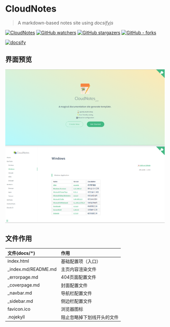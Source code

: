 # CloudNotes

> A markdown-based notes site using _docsifyjs_

[![CloudNotes](https://img.shields.io/github/package-json/v/yequanrui/CloudNotes)](https://github.com/yequanrui/CloudNotes "Go to homepage")
[![GitHub watchers](https://img.shields.io/github/watchers/yequanrui/CloudNotes?style=social)](https://github.com/yequanrui/CloudNotes/watchers)
[![GitHub stargazers](https://img.shields.io/github/stars/yequanrui/CloudNotes?style=social)](https://github.com/yequanrui/CloudNotes/stargazers)
[![GitHub - forks](https://img.shields.io/github/forks/yequanrui/CloudNotes?style=social)](https://github.com/yequanrui/CloudNotes/network/members)

[![docsify](https://img.shields.io/github/package-json/dependency-version/yequanrui/CloudNotes/docsify)](https://docsify.js.org/ "Go to Docsify homepage")

## 界面预览

[![Coverpage screenshot](sample_1.png)](https://yequanrui.github.io/CloudNotes/ "Coverpage screenshot")
[![Homepage screenshot](sample_2.png)](https://yequanrui.github.io/CloudNotes/ "Homepage screenshot")

## 文件作用

| 文件(docs/*)        | 作用                       |
| :------------------ | :------------------------- |
| index.html          | 基础配置项（入口）         |
| _index.md/README.md | 主页内容渲染文件           |
| _errorpage.md       | 404页面配置文件            |
| _coverpage.md       | 封面配置文件               |
| _navbar.md          | 导航栏配置文件             |
| _sidebar.md         | 侧边栏配置文件             |
| favicon.ico         | 浏览器图标                 |
| .nojekyll           | 阻止忽略掉下划线开头的文件 |
